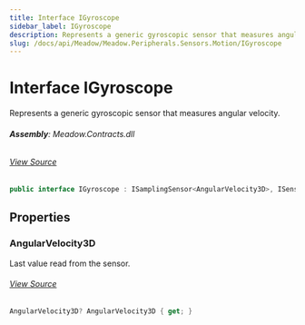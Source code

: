 ```yaml
---
title: Interface IGyroscope
sidebar_label: IGyroscope
description: Represents a generic gyroscopic sensor that measures angular velocity.
slug: /docs/api/Meadow/Meadow.Peripherals.Sensors.Motion/IGyroscope
---
```

# Interface IGyroscope
Represents a generic gyroscopic sensor that measures angular velocity.

###### **Assembly**: Meadow.Contracts.dll
###### [View Source](https://github.com/WildernessLabs/Meadow.Contracts.git/blob/develop/Source/Meadow.Contracts/Peripherals/Sensors/Motion/IGyroscope.cs#L8)
```csharp title="Declaration"
public interface IGyroscope : ISamplingSensor<AngularVelocity3D>, ISensor<AngularVelocity3D>, ISensor, ISamplingSensor
```
## Properties
### AngularVelocity3D
Last value read from the sensor.
###### [View Source](https://github.com/WildernessLabs/Meadow.Contracts.git/blob/develop/Source/Meadow.Contracts/Peripherals/Sensors/Motion/IGyroscope.cs#L13)
```csharp title="Declaration"
AngularVelocity3D? AngularVelocity3D { get; }
```
